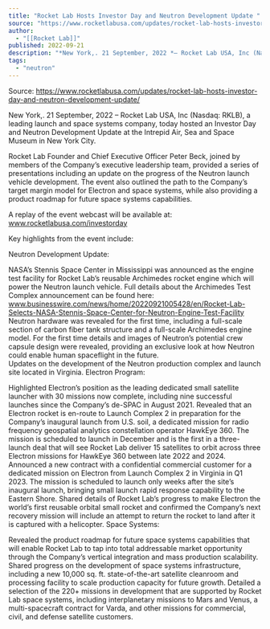 ```yaml
---
title: "Rocket Lab Hosts Investor Day and Neutron Development Update "
source: "https://www.rocketlabusa.com/updates/rocket-lab-hosts-investor-day-and-neutron-development-update/"
author:
  - "[[Rocket Lab]]"
published: 2022-09-21
description: "*New York,. 21 September, 2022 *– Rocket Lab USA, Inc (Nasdaq: RKLB), a leading launch and space systems company, today hosted an Investor Day and Neutron Development Update at the Intrepid Air, Sea and Space Museum in New York City."
tags:
  - "neutron"
---
```


Source: https://www.rocketlabusa.com/updates/rocket-lab-hosts-investor-day-and-neutron-development-update/

New York,. 21 September, 2022 – Rocket Lab USA, Inc (Nasdaq: RKLB), a leading launch and space systems company, today hosted an Investor Day and Neutron Development Update at the Intrepid Air, Sea and Space Museum in New York City. 

Rocket Lab Founder and Chief Executive Officer Peter Beck, joined by members of the Company’s executive leadership team, provided a series of presentations including an update on the progress of the Neutron launch vehicle development. The event also outlined the path to the Company’s target margin model for Electron and space systems, while also providing a product roadmap for future space systems capabilities. 

A replay of the event webcast will be available at: www.rocketlabusa.com/investorday

Key highlights from the event include:

 Neutron Development Update:

NASA’s Stennis Space Center in Mississippi was announced as the engine test facility for Rocket Lab’s reusable Archimedes rocket engine which will power the Neutron launch vehicle. Full details about the Archimedes Test Complex announcement can be found here: www.businesswire.com/news/home/20220921005428/en/Rocket-Lab-Selects-NASA-Stennis-Space-Center-for-Neutron-Engine-Test-Facility
Neutron hardware was revealed for the first time, including a full-scale section of carbon fiber tank structure and a full-scale Archimedes engine model.
For the first time details and images of Neutron’s potential crew capsule design were revealed, providing an exclusive look at how Neutron could enable human spaceflight in the future.  
Updates on the development of the Neutron production complex and launch site located in Virginia.
Electron Program:

Highlighted Electron’s position as the leading dedicated small satellite launcher with 30 missions now complete, including nine successful launches since the Company’s de-SPAC in August 2021.
Revealed that an Electron rocket is en-route to Launch Complex 2 in preparation for the Company’s inaugural launch from U.S. soil, a dedicated mission for radio frequency geospatial analytics constellation operator HawkEye 360. The mission is scheduled to launch in December and is the first in a three-launch deal that will see Rocket Lab deliver 15 satellites to orbit across three Electron missions for HawkEye 360 between late 2022 and 2024.
Announced a new contract with a confidential commercial customer for a dedicated mission on Electron from Launch Complex 2 in Virginia in Q1 2023. The mission is scheduled to launch only weeks after the site’s inaugural launch, bringing small launch rapid response capability to the Eastern Shore.
Shared details of Rocket Lab’s progress to make Electron the world’s first reusable orbital small rocket and confirmed the Company’s next recovery mission will include an attempt to return the rocket to land after it is captured with a helicopter.
Space Systems:

Revealed the product roadmap for future space systems capabilities that will enable Rocket Lab to tap into total addressable market opportunity through the Company’s vertical integration and mass production scalability.
Shared progress on the development of space systems infrastructure, including a new 10,000 sq. ft. state-of-the-art satellite cleanroom and processing facility to scale production capacity for future growth.
Detailed a selection of the 220+ missions in development that are supported by Rocket Lab space systems, including interplanetary missions to Mars and Venus, a multi-spacecraft contract for Varda, and other missions for commercial, civil, and defense satellite customers.